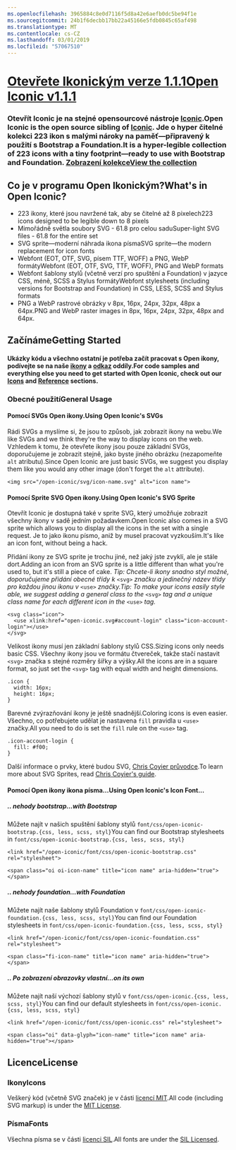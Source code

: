 ```yaml
---
ms.openlocfilehash: 3965884c8e0d7116f5d8a42e6aefb0dc5be94f1e
ms.sourcegitcommit: 24b1f6decbb17bb22a45166e5fdb0845c65af498
ms.translationtype: MT
ms.contentlocale: cs-CZ
ms.lasthandoff: 03/01/2019
ms.locfileid: "57067510"
---
```

<a name="open-iconic-v111httpuseiconiccomopen"></a>[<span data-ttu-id="d1869-101">Otevřete Ikonickým verze 1.1.1</span><span class="sxs-lookup"><span data-stu-id="d1869-101">Open Iconic v1.1.1</span></span>](http://useiconic.com/open)
===========

### <a name="open-iconic-is-the-open-source-sibling-of-iconichttpuseiconiccom-it-is-a-hyper-legible-collection-of-223-icons-with-a-tiny-footprintmdashready-to-use-with-bootstrap-and-foundation-view-the-collectionhttpuseiconiccomopenicons"></a><span data-ttu-id="d1869-102">Otevřít Iconic je na stejné opensourcové nástroje [Iconic](http://useiconic.com).</span><span class="sxs-lookup"><span data-stu-id="d1869-102">Open Iconic is the open source sibling of [Iconic](http://useiconic.com).</span></span> <span data-ttu-id="d1869-103">Jde o hyper čitelné kolekci 223 ikon s malými nároky na paměť&mdash;připravený k použití s Bootstrap a Foundation.</span><span class="sxs-lookup"><span data-stu-id="d1869-103">It is a hyper-legible collection of 223 icons with a tiny footprint&mdash;ready to use with Bootstrap and Foundation.</span></span> [<span data-ttu-id="d1869-104">Zobrazení kolekce</span><span class="sxs-lookup"><span data-stu-id="d1869-104">View the collection</span></span>](http://useiconic.com/open#icons)



## <a name="whats-in-open-iconic"></a><span data-ttu-id="d1869-105">Co je v programu Open Ikonickým?</span><span class="sxs-lookup"><span data-stu-id="d1869-105">What's in Open Iconic?</span></span>

* <span data-ttu-id="d1869-106">223 ikony, které jsou navržené tak, aby se čitelné až 8 pixelech</span><span class="sxs-lookup"><span data-stu-id="d1869-106">223 icons designed to be legible down to 8 pixels</span></span>
* <span data-ttu-id="d1869-107">Mimořádně světla soubory SVG - 61.8 pro celou sadu</span><span class="sxs-lookup"><span data-stu-id="d1869-107">Super-light SVG files - 61.8 for the entire set</span></span> 
* <span data-ttu-id="d1869-108">SVG sprite&mdash;moderní náhrada ikona písma</span><span class="sxs-lookup"><span data-stu-id="d1869-108">SVG sprite&mdash;the modern replacement for icon fonts</span></span>
* <span data-ttu-id="d1869-109">Webfont (EOT, OTF, SVG, písem TTF, WOFF) a PNG, WebP formáty</span><span class="sxs-lookup"><span data-stu-id="d1869-109">Webfont (EOT, OTF, SVG, TTF, WOFF), PNG and WebP formats</span></span>
* <span data-ttu-id="d1869-110">Webfont šablony stylů (včetně verzí pro spuštění a Foundation) v jazyce CSS, méně, SCSS a Stylus formáty</span><span class="sxs-lookup"><span data-stu-id="d1869-110">Webfont stylesheets (including versions for Bootstrap and Foundation) in CSS, LESS, SCSS and Stylus formats</span></span>
* <span data-ttu-id="d1869-111">PNG a WebP rastrové obrázky v 8px, 16px, 24px, 32px, 48px a 64px.</span><span class="sxs-lookup"><span data-stu-id="d1869-111">PNG and WebP raster images in 8px, 16px, 24px, 32px, 48px and 64px.</span></span>


## <a name="getting-started"></a><span data-ttu-id="d1869-112">Začínáme</span><span class="sxs-lookup"><span data-stu-id="d1869-112">Getting Started</span></span>

#### <a name="for-code-samples-and-everything-else-you-need-to-get-started-with-open-iconic-check-out-our-iconshttpuseiconiccomopenicons-and-referencehttpuseiconiccomopenreference-sections"></a><span data-ttu-id="d1869-113">Ukázky kódu a všechno ostatní je potřeba začít pracovat s Open ikony, podívejte se na naše [ikony](http://useiconic.com/open#icons) a [odkaz](http://useiconic.com/open#reference) oddíly.</span><span class="sxs-lookup"><span data-stu-id="d1869-113">For code samples and everything else you need to get started with Open Iconic, check out our [Icons](http://useiconic.com/open#icons) and [Reference](http://useiconic.com/open#reference) sections.</span></span>

### <a name="general-usage"></a><span data-ttu-id="d1869-114">Obecné použití</span><span class="sxs-lookup"><span data-stu-id="d1869-114">General Usage</span></span>

#### <a name="using-open-iconics-svgs"></a><span data-ttu-id="d1869-115">Pomocí SVGs Open ikony.</span><span class="sxs-lookup"><span data-stu-id="d1869-115">Using Open Iconic's SVGs</span></span>

<span data-ttu-id="d1869-116">Rádi SVGs a myslíme si, že jsou to způsob, jak zobrazit ikony na webu.</span><span class="sxs-lookup"><span data-stu-id="d1869-116">We like SVGs and we think they're the way to display icons on the web.</span></span> <span data-ttu-id="d1869-117">Vzhledem k tomu, že otevřete ikony jsou pouze základní SVGs, doporučujeme je zobrazit stejně, jako byste jiného obrázku (nezapomeňte `alt` atributu).</span><span class="sxs-lookup"><span data-stu-id="d1869-117">Since Open Iconic are just basic SVGs, we suggest you display them like you would any other image (don't forget the `alt` attribute).</span></span>

```
<img src="/open-iconic/svg/icon-name.svg" alt="icon name">
```

#### <a name="using-open-iconics-svg-sprite"></a><span data-ttu-id="d1869-118">Pomocí Sprite SVG Open ikony.</span><span class="sxs-lookup"><span data-stu-id="d1869-118">Using Open Iconic's SVG Sprite</span></span>

<span data-ttu-id="d1869-119">Otevřít Iconic je dostupná také v sprite SVG, který umožňuje zobrazit všechny ikony v sadě jedním požadavkem.</span><span class="sxs-lookup"><span data-stu-id="d1869-119">Open Iconic also comes in a SVG sprite which allows you to display all the icons in the set with a single request.</span></span> <span data-ttu-id="d1869-120">Je to jako ikonu písmo, aniž by musel pracovat vyzkouším.</span><span class="sxs-lookup"><span data-stu-id="d1869-120">It's like an icon font, without being a hack.</span></span>

<span data-ttu-id="d1869-121">Přidání ikony ze SVG sprite je trochu jiné, než jaký jste zvyklí, ale je stále dort.</span><span class="sxs-lookup"><span data-stu-id="d1869-121">Adding an icon from an SVG sprite is a little different than what you're used to, but it's still a piece of cake.</span></span> <span data-ttu-id="d1869-122">*Tip: Chcete-li ikony snadno styl možné, doporučujeme přidání obecné třídy k* `<svg>` *značku a jedinečný název třídy pro každou jinou ikonu v* `<use>` *značky.*</span><span class="sxs-lookup"><span data-stu-id="d1869-122">*Tip: To make your icons easily style able, we suggest adding a general class to the* `<svg>` *tag and a unique class name for each different icon in the* `<use>` *tag.*</span></span>  

```
<svg class="icon">
  <use xlink:href="open-iconic.svg#account-login" class="icon-account-login"></use>
</svg>
```

<span data-ttu-id="d1869-123">Velikost ikony musí jen základní šablony stylů CSS.</span><span class="sxs-lookup"><span data-stu-id="d1869-123">Sizing icons only needs basic CSS.</span></span> <span data-ttu-id="d1869-124">Všechny ikony jsou ve formátu čtvereček, takže stačí nastavit `<svg>` značka s stejné rozměry šířky a výšky.</span><span class="sxs-lookup"><span data-stu-id="d1869-124">All the icons are in a square format, so just set the `<svg>` tag with equal width and height dimensions.</span></span>

```
.icon {
  width: 16px;
  height: 16px;
}
```

<span data-ttu-id="d1869-125">Barevné zvýrazňování ikony je ještě snadnější.</span><span class="sxs-lookup"><span data-stu-id="d1869-125">Coloring icons is even easier.</span></span> <span data-ttu-id="d1869-126">Všechno, co potřebujete udělat je nastavena `fill` pravidla u `<use>` značky.</span><span class="sxs-lookup"><span data-stu-id="d1869-126">All you need to do is set the `fill` rule on the `<use>` tag.</span></span>

```
.icon-account-login {
  fill: #f00;
}
```

<span data-ttu-id="d1869-127">Další informace o prvky, které budou SVG, [Chris Coyier průvodce](http://css-tricks.com/svg-sprites-use-better-icon-fonts/).</span><span class="sxs-lookup"><span data-stu-id="d1869-127">To learn more about SVG Sprites, read [Chris Coyier's guide](http://css-tricks.com/svg-sprites-use-better-icon-fonts/).</span></span>

#### <a name="using-open-iconics-icon-font"></a><span data-ttu-id="d1869-128">Pomocí Open ikony ikona písma...</span><span class="sxs-lookup"><span data-stu-id="d1869-128">Using Open Iconic's Icon Font...</span></span>


##### <a name="with-bootstrap"></a><span data-ttu-id="d1869-129">.. nehody bootstrap</span><span class="sxs-lookup"><span data-stu-id="d1869-129">…with Bootstrap</span></span>

<span data-ttu-id="d1869-130">Můžete najít v našich spuštění šablony stylů `font/css/open-iconic-bootstrap.{css, less, scss, styl}`</span><span class="sxs-lookup"><span data-stu-id="d1869-130">You can find our Bootstrap stylesheets in `font/css/open-iconic-bootstrap.{css, less, scss, styl}`</span></span>


```
<link href="/open-iconic/font/css/open-iconic-bootstrap.css" rel="stylesheet">
```


```
<span class="oi oi-icon-name" title="icon name" aria-hidden="true"></span>
```

##### <a name="with-foundation"></a><span data-ttu-id="d1869-131">.. nehody foundation</span><span class="sxs-lookup"><span data-stu-id="d1869-131">…with Foundation</span></span>

<span data-ttu-id="d1869-132">Můžete najít naše šablony stylů Foundation v `font/css/open-iconic-foundation.{css, less, scss, styl}`</span><span class="sxs-lookup"><span data-stu-id="d1869-132">You can find our Foundation stylesheets in `font/css/open-iconic-foundation.{css, less, scss, styl}`</span></span>

```
<link href="/open-iconic/font/css/open-iconic-foundation.css" rel="stylesheet">
```


```
<span class="fi-icon-name" title="icon name" aria-hidden="true"></span>
```

##### <a name="on-its-own"></a><span data-ttu-id="d1869-133">.. Po zobrazení obrazovky vlastní</span><span class="sxs-lookup"><span data-stu-id="d1869-133">…on its own</span></span>

<span data-ttu-id="d1869-134">Můžete najít naší výchozí šablony stylů v `font/css/open-iconic.{css, less, scss, styl}`</span><span class="sxs-lookup"><span data-stu-id="d1869-134">You can find our default stylesheets in `font/css/open-iconic.{css, less, scss, styl}`</span></span>

```
<link href="/open-iconic/font/css/open-iconic.css" rel="stylesheet">
```

```
<span class="oi" data-glyph="icon-name" title="icon name" aria-hidden="true"></span>
```


## <a name="license"></a><span data-ttu-id="d1869-135">Licence</span><span class="sxs-lookup"><span data-stu-id="d1869-135">License</span></span>

### <a name="icons"></a><span data-ttu-id="d1869-136">Ikony</span><span class="sxs-lookup"><span data-stu-id="d1869-136">Icons</span></span>

<span data-ttu-id="d1869-137">Veškerý kód (včetně SVG značek) je v části [licencí MIT](http://opensource.org/licenses/MIT).</span><span class="sxs-lookup"><span data-stu-id="d1869-137">All code (including SVG markup) is under the [MIT License](http://opensource.org/licenses/MIT).</span></span>

### <a name="fonts"></a><span data-ttu-id="d1869-138">Písma</span><span class="sxs-lookup"><span data-stu-id="d1869-138">Fonts</span></span>

<span data-ttu-id="d1869-139">Všechna písma se v části [licenci SIL](http://scripts.sil.org/cms/scripts/page.php?item_id=OFL_web).</span><span class="sxs-lookup"><span data-stu-id="d1869-139">All fonts are under the [SIL Licensed](http://scripts.sil.org/cms/scripts/page.php?item_id=OFL_web).</span></span>
